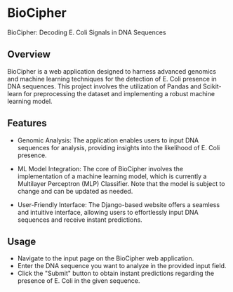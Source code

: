 # BioCipher
BioCipher: Decoding E. Coli Signals in DNA Sequences

## Overview
BioCipher is a web application designed to harness advanced genomics and machine learning techniques for the detection of E. Coli presence in DNA sequences. This project involves the utilization of Pandas and Scikit-learn for preprocessing the dataset and implementing a robust machine learning model.

## Features
- Genomic Analysis: The application enables users to input DNA sequences for analysis, providing insights into the likelihood of E. Coli presence.

- ML Model Integration: The core of BioCipher involves the implementation of a machine learning model, which is currently a Multilayer Perceptron (MLP) Classifier. Note that the model is subject to change and can be updated as needed.

- User-Friendly Interface: The Django-based website offers a seamless and intuitive interface, allowing users to effortlessly input DNA sequences and receive instant predictions.

## Usage
- Navigate to the input page on the BioCipher web application.
- Enter the DNA sequence you want to analyze in the provided input field.
- Click the "Submit" button to obtain instant predictions regarding the presence of E. Coli in the given sequence.
